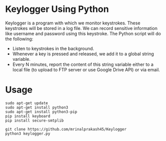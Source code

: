 # Keylogger Using Python

Keylogger is a program with which we monitor keystrokes. These keystrokes will be stored in a log file. We can record sensitive information like username and password using this keystroke. The Python script will do the following:
- Listen to keystrokes in the background.
- Whenever a key is pressed and released, we add it to a global string variable.
- Every N minutes, report the content of this string variable either to a local file (to upload to FTP server or use Google Drive API) or via email.

# Usage
```
sudo apt-get update
sudo apt-get install python3
sudo apt-get install python3-pip
pip install keyboard
pip install secure-smtplib

git clone https://github.com/mrinalprakash45/Keylogger
python3 keylogger.py
```


